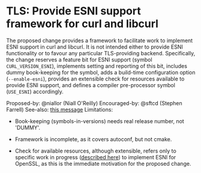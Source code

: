 # TLS: Provide ESNI support framework for curl and libcurl

The proposed change provides a framework to facilitate work to
implement ESNI support in curl and libcurl. It is not intended
either to provide ESNI functionality or to favour any particular
TLS-providing backend. Specifically, the change reserves a
feature bit for ESNI support (symbol `CURL_VERSION_ESNI`),
implements setting and reporting of this bit, includes dummy
book-keeping for the symbol, adds a build-time configuration
option (`--enable-esni`), provides an extensible check for
resources available to provide ESNI support, and defines a
compiler pre-processor symbol (`USE_ESNI`) accordingly.

Proposed-by: @niallor (Niall O'Reilly)
Encouraged-by: @sftcd (Stephen Farrell)
See-also: [this message](https://curl.haxx.se/mail/lib-2019-05/0108.html)
Limitations:
-   Book-keeping (symbols-in-versions) needs real release number, not 'DUMMY'.

-   Framework is incomplete, as it covers autoconf, but not cmake.

-   Check for available resources, although extensible, refers only to
    specific work in progress ([described
    here](https://github.com/sftcd/openssl/tree/master/esnistuff)) to
    implement ESNI for OpenSSL, as this is the immediate motivation
    for the proposed change.
